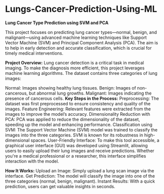 # Lungs-Cancer-Prediction-Using-ML

**Lung Cancer Type Prediction using SVM and PCA**

This project focuses on predicting lung cancer types—normal, benign, and malignant—using advanced machine learning techniques like Support Vector Machine (SVM) and Principal Component Analysis (PCA). The aim is to help in early detection and accurate classification, which is crucial for timely medical interventions.

**Project Overview:**
Lung cancer detection is a critical task in medical imaging. To make the diagnosis more efficient, this project leverages machine learning algorithms. The dataset contains three categories of lung images:

Normal: Images showing healthy lung tissues.
Benign: Images of non-cancerous, but abnormal lung growths.
Malignant: Images indicating the presence of cancerous cells.
**Key Steps in the Process:**
Preprocessing: The dataset was first preprocessed to ensure consistency and quality of the images.
Feature Engineering: Relevant features were extracted from the images to improve the model’s accuracy.
Dimensionality Reduction with PCA: PCA was applied to reduce the dimensionality of the dataset, speeding up the model and enhancing performance.
Classification using SVM: The Support Vector Machine (SVM) model was trained to classify the images into the three categories. SVM is known for its robustness in high-dimensional spaces.
User-Friendly Interface:
To make this tool accessible, a graphical user interface (GUI) was developed using Streamlit, allowing users to easily upload their lung images and receive predictions. Whether you're a medical professional or a researcher, this interface simplifies interaction with the model.

**How It Works:**
Upload an Image: Simply upload a lung scan image via the interface.
Get Prediction: The model will classify the image into one of the three categories (normal, benign, malignant).
Instant Results: With a quick prediction, users can get valuable insights in seconds.
